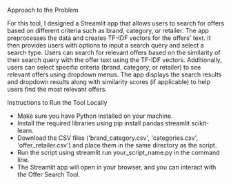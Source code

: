 Approach to the Problem

For this tool, I designed a Streamlit app that allows users to search for offers based on different criteria such as brand, category, or retailer. The app preprocesses the data and creates TF-IDF vectors for the offers' text. It then provides users with options to input a search query and select a search type. Users can search for relevant offers based on the similarity of their search query with the offer text using the TF-IDF vectors. Additionally, users can select specific criteria (brand, category, or retailer) to see relevant offers using dropdown menus. The app displays the search results and dropdown results along with similarity scores (if applicable) to help users find the most relevant offers.

Instructions to Run the Tool Locally
* Make sure you have Python installed on your machine.
* Install the required libraries using pip install pandas streamlit scikit-learn.
* Download the CSV files ('brand_category.csv', 'categories.csv', 'offer_retailer.csv') and place them in the same directory as the script.
* Run the script using streamlit run your_script_name.py in the command line.
* The Streamlit app will open in your browser, and you can interact with the Offer Search Tool.
